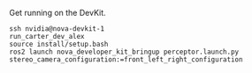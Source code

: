 Get running on the DevKit.
```
ssh nvidia@nova-devkit-1
run_carter_dev_alex
source install/setup.bash
ros2 launch nova_developer_kit_bringup perceptor.launch.py stereo_camera_configuration:=front_left_right_configuration
```

